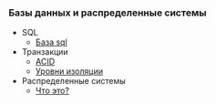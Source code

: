 ### Базы данных и распределенные системы

* SQL
    * [База sql](https://github.com/babtiss/cheat-sheet/tree/master/data_base/sql/base)
* Транзакции
    * [ACID](https://github.com/babtiss/cheat-sheet/tree/master/data_base/acid)
    * [Уровни изоляции](https://github.com/babtiss/cheat-sheet/tree/master/data_base/leveliso)
* Распределенные системы
    * [Что это?](https://github.com/babtiss/cheat-sheet/tree/master/data_base/distributed_system/base)